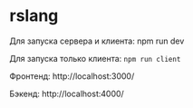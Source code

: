 # rslang

Для запуска сервера и клиента: npm run dev

Для запуска только клиента: ```npm run client```

Фронтенд: http://localhost:3000/

Бэкенд: http://localhost:4000/
